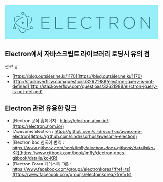 

<img src="ASSETS/electron.png" alt="JavaScript">

## Electron에서 자바스크립트 라이브러리 로딩시 유의 점

관련 글 
- [https://blog.outsider.ne.kr/1170](https://blog.outsider.ne.kr/1170)
- [http://stackoverflow.com/questions/32621988/electron-jquery-is-not-defined](http://stackoverflow.com/questions/32621988/electron-jquery-is-not-defined)


## Electron 관련 유용한 링크

- [Electron 공식 홈페이지 : https://electron.atom.io/](https://electron.atom.io/)</br>
- [Awesome Electron : https://github.com/sindresorhus/awesome-electron](https://github.com/sindresorhus/awesome-electron)</br>
- [Electron Doc 한국어 번역 : https://www.gitbook.com/book/imfly/electron-docs-gitbook/details/ko-KR](https://www.gitbook.com/book/imfly/electron-docs-gitbook/details/ko-KR)</br>
- [Electron Korea 페이스북 그룹 : https://www.facebook.com/groups/electronkorea/?fref=ts](https://www.facebook.com/groups/electronkorea/?fref=ts)






 



